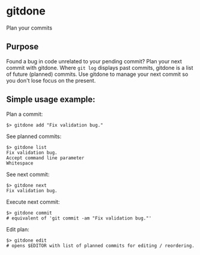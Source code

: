 gitdone
=========================
Plan your commits


Purpose
-------

Found a bug in code unrelated to your pending commit? Plan your next commit with gitdone. Where `git log` displays past commits, gitdone is a list of future (planned) commits. Use gitdone to manage your next commit so you don't lose focus on the present.

Simple usage example:
---------------------

Plan a commit:

    $> gitdone add "Fix validation bug."

See planned commits:

    $> gitdone list
    Fix validation bug.
    Accept command line parameter
    Whitespace
 
See next commit:

    $> gitdone next
    Fix validation bug.

Execute next commit:

    $> gitdone commit
    # equivalent of 'git commit -am "Fix validation bug."'

Edit plan:

    $> gitdone edit
    # opens $EDITOR with list of planned commits for editing / reordering.




